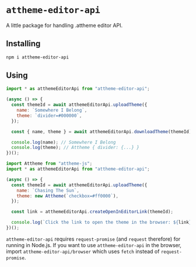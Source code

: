# `attheme-editor-api`
A little package for handling .attheme editor API.

## Installing
```bash
npm i attheme-editor-api
```

## Using
```js
import * as atthemeEditorApi from "attheme-editor-api";

(async () => {
  const themeId = await atthemeEditorApi.uploadTheme({
    name: `Somewhere I Belong`,
    theme: `divider=#000000`,
  });

  const { name, theme } = await atthemeEditorApi.downloadTheme(themeId);

  console.log(name); // Somewhere I Belong
  console.log(theme); // Attheme { divider: {...} }
})();
```
```js
import Attheme from "attheme-js";
import * as atthemeEditorApi from "attheme-editor-api";

(async () => {
  const themeId = await atthemeEditorApi.uploadTheme({
    name: `Chasing The Sun`,
    theme: new Attheme(`checkbox=#ff0000`),
  });

  const link = atthemeEditorApi.createOpenInEditorLink(themeId);

  console.log(`Click the link to open the theme in the browser: ${link}`);
})();
```

`attheme-editor-api` requires `request-promise` (and `request` therefore) for running in Node.js. If you want to use `attheme-editor-api` in the browser, import `attheme-editor-api/browser` which uses `fetch` instead of `request-promise`.